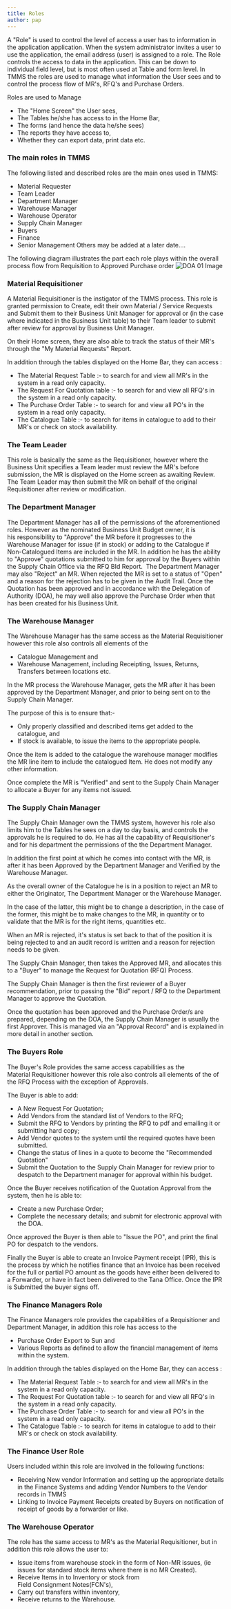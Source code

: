 ```yaml
---
title: Roles
author: pap
---
```


A "Role" is used to control the level of access a user has to information in the application application. When the system administrator invites a user to use the application, the email address (user) is assigned to a role. The Role controls the access to data in the application. This can be down to individual field level, but is most often used at Table and form level. In TMMS the roles are used to manage what information the User sees and to control the process flow of MR's, RFQ's and Purchase Orders.

Roles are used to Manage 
* The "Home Screen" the User sees, 
* The Tables he/she has access to in the Home Bar,
* The forms (and hence the data he/she sees)
* The reports they have access to,
* Whether they can export data, print data etc.

### The main roles in TMMS
The following listed and described roles are the main ones used in TMMS:
* Material Requester
* Team Leader
* Department Manager
* Warehouse Manager
* Warehouse Operator
* Supply Chain Manager
* Buyers
* Finance
* Senior Management
Others may be added at a later date....

The following diagram illustrates the part each role plays within the overall process flow from Requisition to Approved Purchase order
![DOA 01 Image](/images/process/ProcessOverview.jpeg)


### Material Requisitioner
A Material Requisitioner is the instigator of the TMMS process. This role is granted permission to Create, edit their own Material / Service Requests and Submit them to their Business Unit Manager for approval or (in the case where indicated in the Business Unit table) to their Team leader to submit after review for approval by Business Unit Manager. 

On their Home screen, they are also able to track the status of their MR's through the "My Material Requests" Report. 

In addition through the tables displayed on the Home Bar, they can access :
* The Material Request Table :- to search for and view all MR's in the system in a read only capacity.
* The Request For Quotation table :- to search for and view all RFQ's in the system in a read only capacity.
* The Purchase Order Table :- to search for and view all PO's in the system in a read only capacity.
* The Catalogue Table :- to search for items in catalogue to add to their MR's or check on stock availability.

### The Team Leader
This role is basically the same as the Requisitioner, however where the Business Unit specifies a Team leader must review the MR's before submission, the MR is displayed on the Home screen as awaiting Review. 
The Team Leader may then submit the MR on behalf of the original Requisitioner after review or modification.

### The Department Manager

The Department Manager has all of the permissions of the aforementioned roles. However as the nominated Business Unit Budget owner, it is his responsibility to "Approve" the MR before it progresses to the Warehouse Manager for issue (if in stock) or adding to the Catalogue if Non-Catalogued Items are included in the MR.
In addition he has the ability to "Approve" quotations submitted to him for approval by the Buyers within the Supply Chain Office via the RFQ BId Report. 
The Department Manager may also "Reject" an MR. When rejected the MR is set to a status of "Open" and a reason for the rejection has to be given in the Audit Trail.
Once the Quotation has been approved and in accordance with the Delegation of Authority (DOA), he may well also approve the Purchase Order when that has been created for his Business Unit.

### The Warehouse Manager
The Warehouse Manager has the same access as the Material Requisitioner however this role also controls all elements of the
* Catalogue Management and
* Warehouse Management, including Receipting, Issues, Returns, Transfers between locations etc.

In the MR process the Warehouse Manager, gets the MR after it has been approved by the Department Manager, and prior to being sent on to the Supply Chain Manager. 

The purpose of this is to ensure that:-

* Only properly classified and described items get added to the catalogue, and 
* If stock is available, to issue the items to the appropriate people.

Once the item is added to the catalogue the warehouse manager modifies the MR line item to include the catalogued Item. He does not modify any other information.

Once complete the MR is "Verified" and sent to the Supply Chain Manager to allocate a Buyer for any items not issued.

### The Supply Chain Manager
The Supply Chain Manager own the TMMS system, however his role also limits him to the Tables he sees on a day to day basis, and controls the approvals he is required to do. He has all the capability of Requisitioner's and for his department the permissions of the the Department Manager.

In addition the first point at which he comes into contact with the MR, is after it has been Approved by the Department Manager and Verified by the Warehouse Manager. 

As the overall owner of the Catalogue he is in a position to reject an MR to either the Originator, The Department Manager or the Warehouse Manager. 

In the case of the latter, this might be to change a description, in the case of the former, this might be to make changes to the MR, in quantity or to validate that the MR is for the right items, quantities etc. 

When an MR is rejected, it's status is set back to that of the position it is being rejected to and an audit record is written and a reason for rejection needs to be given.

The Supply Chain Manager, then takes the Approved MR, and allocates this to a "Buyer" to manage the Request for Quotation (RFQ) Process.

The Supply Chain Manager is then the first reviewer of a Buyer recommendation, prior to passing the "Bid" report / RFQ to the Department Manager to approve the Quotation.

Once the quotation has been approved and the Purchase Order/s are prepared, depending on the DOA, the Supply Chain Manager is usually the first Approver. This is managed via an "Approval Record" and is explained in more detail in another section.

### The Buyers Role

The Buyer's Role provides the same access capabilities as the Material Requisitioner however this role also controls all elements of the of the RFQ Process with the exception of Approvals.

The Buyer is able to add:
* A New Request For Quotation;
* Add Vendors from the standard list of Vendors to the RFQ;
* Submit the RFQ to Vendors by printing the RFQ to pdf and emailing it or submitting hard copy;
* Add Vendor quotes to the system until the required quotes have been submitted.
* Change the status of lines in a quote to become the "Recommended Quotation"
* Submit the Quotation to the Supply Chain Manager for review prior to despatch to the Department manager for approval within his budget.

Once the Buyer receives notification of the Quotation Approval from the system, then he is able to:
* Create a new Purchase Order;
* Complete the necessary details; and submit for electronic approval with the DOA.

Once approved the Buyer is then able to "Issue the PO", and print the final PO for despatch to the vendors.

Finally the Buyer is able to create an Invoice Payment receipt (IPR), this is the process by which he notifies finance that an Invoice has been received for the full or partial PO amount as the goods have either been delivered to a Forwarder, or have in fact been delivered to the Tana Office. Once the IPR is Submitted the buyer signs off.

### The Finance Managers Role

The Finance Managers role provides the capabilities of a Requisitioner and Department Manager, in addition this role has access to the
* Purchase Order Export to Sun and 
* Various Reports as defined to allow the financial management of items within the system.

In addition through the tables displayed on the Home Bar, they can access :
* The Material Request Table :- to search for and view all MR's in the system in a read only capacity.
* The Request For Quotation table :- to search for and view all RFQ's in the system in a read only capacity.
* The Purchase Order Table :- to search for and view all PO's in the system in a read only capacity.
* The Catalogue Table :- to search for items in catalogue to add to their MR's or check on stock availability.

### The Finance User Role 
Users included within this role are involved in the following functions:
* Receiving New vendor Information and setting up the appropriate details in the Finance Systems and adding Vendor Numbers to the Vendor records in TMMS
* Linking to Invoice Payment Receipts created by Buyers on notification of receipt of goods by a forwarder or like.

### The Warehouse Operator
The role has the same access to MR's as the Material Requisitioner, but in addition this role allows the user to:
* Issue items from warehouse stock in the form of Non-MR issues, (ie issues for standard stock items where there is no MR Created). 
* Receive Items in to Inventory or stock from Field Consignment Notes(FCN's),
* Carry out transfers within inventory,
* Receive returns to the Warehouse.
